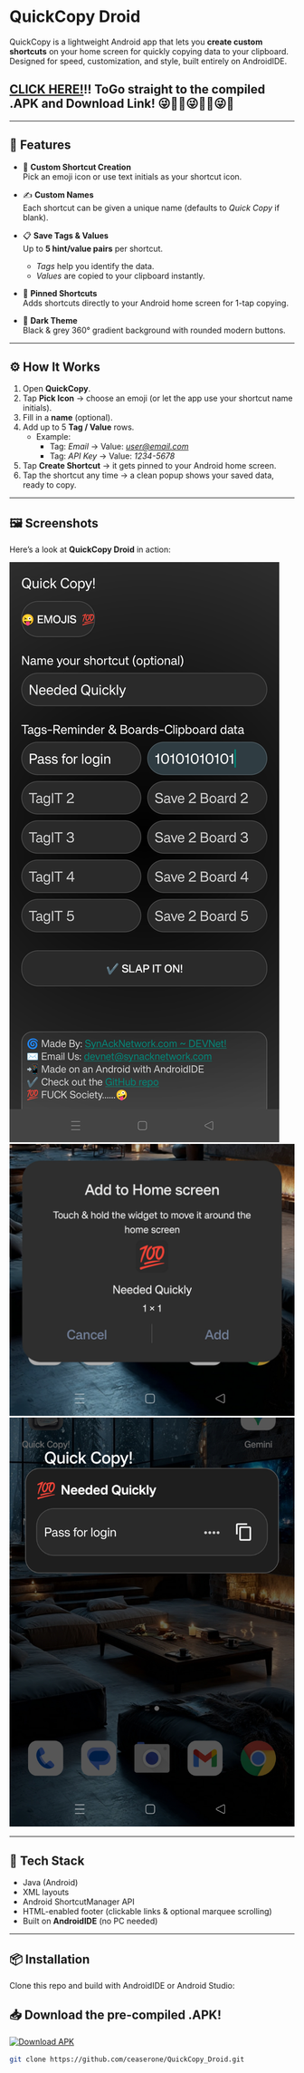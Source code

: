 # QuickCopy Droid

QuickCopy is a lightweight Android app that lets you **create custom shortcuts** on your home screen for quickly copying data to your clipboard.  
Designed for speed, customization, and style, built entirely on AndroidIDE.

## [CLICK HERE!](#download)!! ToGo straight to the compiled .APK and Download Link! 😜🏴‍☠️😜🏴‍☠️😜💯

---

## 🚀 Features

- 🔘 **Custom Shortcut Creation**  
  Pick an emoji icon or use text initials as your shortcut icon.

- ✍️ **Custom Names**  
  Each shortcut can be given a unique name (defaults to *Quick Copy* if blank).

- 📋 **Save Tags & Values**  
  Up to **5 hint/value pairs** per shortcut.  
  - *Tags* help you identify the data.  
  - *Values* are copied to your clipboard instantly.

- 📱 **Pinned Shortcuts**  
  Adds shortcuts directly to your Android home screen for 1-tap copying.

- 🎨 **Dark Theme**  
  Black & grey 360° gradient background with rounded modern buttons.

---

## ⚙️ How It Works

1. Open **QuickCopy**.  
2. Tap **Pick Icon** → choose an emoji (or let the app use your shortcut name initials).  
3. Fill in a **name** (optional).  
4. Add up to 5 **Tag / Value** rows.  
   - Example:  
     - Tag: *Email* → Value: *user@email.com*  
     - Tag: *API Key* → Value: *1234-5678*  
5. Tap **Create Shortcut** → it gets pinned to your Android home screen.  
6. Tap the shortcut any time → a clean popup shows your saved data, ready to copy.

---

## 🖼️ Screenshots

Here’s a look at **QuickCopy Droid** in action:

![Screenshot 1](screens/ss1.jpg)
![Screenshot 2](screens/ss2.jpg)
![Screenshot 3](screens/ss3.jpg)

---

## 🔧 Tech Stack

- Java (Android)  
- XML layouts  
- Android ShortcutManager API  
- HTML-enabled footer (clickable links & optional marquee scrolling)  
- Built on **AndroidIDE** (no PC needed)

---

## 📦 Installation

Clone this repo and build with AndroidIDE or Android Studio:

## 📥 Download the pre-compiled .APK!
<a name="download"></a>

[![Download APK](https://img.shields.io/badge/Download-APK-blue?style=for-the-badge&logo=android)](https://github.com/ceaserone/QuickCopy_Droid/raw/main/QuickCopy.apk)

```bash
git clone https://github.com/ceaserone/QuickCopy_Droid.git

